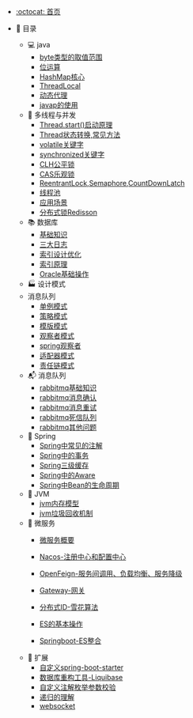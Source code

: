 - [:octocat: 首页](/README)
- :memo: 目录

  - 💻 java
    - [byte类型的取值范围](https://sunhhw.github.io/#/md/idea-plugin/java/2022-03-12-byte类型的取值范围.md)
    - [位运算](https://sunhhw.github.io/#/md/idea-plugin/java/2022-02-12-位运算.md)
    - [HashMap核心](https://sunhhw.github.io/#/md/idea-plugin/java/2022-03-12-HashMap.md)
    - [ThreadLocal](https://sunhhw.github.io/#/md/idea-plugin/java/2022-03-19-ThreadLocal.md)
    - [动态代理](https://sunhhw.github.io/#/md/idea-plugin/java/2022-04-16-动态代理.md)
    - [javap的使用](https://sunhhw.github.io/#/md/idea-plugin/java/2022-05-07-javap使用.md)
  - 🔀 多线程与并发
    - [Thread.start()启动原理](https://sunhhw.github.io/#/md/idea-plugin/thread/2022-04-19-Thread.start()启动原理.md)
    - [Thread状态转换,常见方法](https://sunhhw.github.io/#/md/idea-plugin/thread/2022-04-20-Thread状态转换,常用方法.md)
    - [volatile关键字](https://sunhhw.github.io/#/md/idea-plugin/thread/2022-04-15-volatile.md)
    - [synchronized关键字](https://sunhhw.github.io/#/md/idea-plugin/thread/2022-05-08-synchronized.md)
    - [CLH公平锁](https://sunhhw.github.io/#/md/idea-plugin/thread/2022-05-10-CLH公平锁.md)
    - [CAS乐观锁](https://sunhhw.github.io/#/md/idea-plugin/thread/2022-05-11-CAS乐观锁.md)
    - [ReentrantLock,Semaphore,CountDownLatch](https://sunhhw.github.io/#/md/idea-plugin/thread/2022-05-08-ReentrantLock.md)
    - [线程池](https://sunhhw.github.io/#/md/idea-plugin/thread/2022-05-07-线程池.md)
    - [应用场景](https://sunhhw.github.io/#/md/idea-plugin/thread/2022-06-17-应用场景.md)
    - [分布式锁Redisson](https://sunhhw.github.io/#/md/idea-plugin/thread/2022-08-20-Redisson.md)
  - 📚 数据库
    - [基础知识](https://sunhhw.github.io/#/md/idea-plugin/mysql/2022-06-16-基础知识.md)
    - [三大日志](https://sunhhw.github.io/#/md/idea-plugin/mysql/2022-06-16-三大日志(binlog,redolog,undolog).md)
    - [索引设计优化](https://sunhhw.github.io/#/md/idea-plugin/mysql/2022-06-16-索引设计优化.md)
    - [索引原理](https://sunhhw.github.io/#/md/idea-plugin/mysql/2022-06-16-索引原理.md)
    - [Oracle基础操作](/md/idea-plugin/mysql/2022-08-11-Oracle基本操作.md)
  - 🏭 设计模式
  - 消息队列
    - [单例模式](https://sunhhw.github.io/#/md/idea-plugin/设计模式/2022-03-08-单例模式.md)
    - [策略模式](https://sunhhw.github.io/#/md/idea-plugin/设计模式/2022-03-08-策略模式.md)
    - [模版模式](https://sunhhw.github.io/#/md/idea-plugin/设计模式/2022-03-09-模版模式.md)
    - [观察者模式](https://sunhhw.github.io/#/md/idea-plugin/设计模式/2022-03-24-观察者模式.md)
    - [spring观察者](https://sunhhw.github.io/#/md/idea-plugin/design/2022-06-26-spring观察者.md)
    - [适配器模式](https://sunhhw.github.io/#/md/idea-plugin/design/2022-08-27-适配器模式.md)
    - [责任链模式](https://sunhhw.github.io/#/md/idea-plugin/design/2022-09-02-责任链模式.md)
  - 📬 消息队列
    - [rabbitmq基础知识](https://sunhhw.github.io/#/md/idea-plugin/mq/2022-09-14-rabbitmq基础知识.md)
    - [rabbitmq消息确认](https://sunhhw.github.io/#/md/idea-plugin/mq/2022-09-14-rabbitmq消息确认.md)
    - [rabbitmq消息重试](https://sunhhw.github.io/#/md/idea-plugin/mq/2022-09-14-rabbitmq消息重试.md)
    - [rabbitmq死信队列](https://sunhhw.github.io/#/md/idea-plugin/mq/2022-09-14-rabbitmq死信队列.md)
    - [rabbitmq其他问题](https://sunhhw.github.io/#/md/idea-plugin/mq/2022-09-14-rabbitmq其他问题.md)
  - 🌿 Spring
    - [Spring中常见的注解]( https://sunhhw.github.io/#/md/idea-plugin/spring/2022-03-06-Spring中常见注解.md )
    - [Spring中的事务](https://sunhhw.github.io/#/md/idea-plugin/spring/2022-03-06-Spring中事务问题.md)
    - [Spring三级缓存](https://sunhhw.github.io/#/md/idea-plugin/spring/2022-04-08-Spring三级缓存.md)
    - [Spring中的Aware](https://sunhhw.github.io/#/md/idea-plugin/spring/2022-09-06-Spring中Aware.md)
    - [Spring中Bean的生命周期](https://sunhhw.github.io/#/md/idea-plugin/spring/2022-4-15-Spring中Bean的生命周期.md)
  - 🚁 JVM
    - [jvm内存模型](/md/idea-plugin/jvm/2022-07-28-jvm内存模型.md)
    - [jvm垃圾回收机制](/md/idea-plugin/jvm/2022-07-28-jvm垃圾回收.md)
  - :leaves: 微服务
    - [微服务概要](https://sunhhw.github.io/#/md/idea-plugin/cloud/2022-03-25-微服务总体概述.md)
  
    - [Nacos-注册中心和配置中心](https://sunhhw.github.io/#/md/idea-plugin/cloud/2022-03-25-Nacos.md)
    - [OpenFeign-服务间调用、负载均衡、服务降级](https://sunhhw.github.io/#/md/idea-plugin/cloud/2022-03-25-OpenFeign.md)
    - [Gateway-网关](https://sunhhw.github.io/#/md/idea-plugin/cloud/2022-03-25-Gateway.md)
    - [分布式ID-雪花算法](https://sunhhw.github.io/#/md/idea-plugin/cloud/2022-03-08-雪花算法.md)
    - [ES的基本操作](https://sunhhw.github.io/#/md/idea-plugin/cloud/2022-06-02-ES.md)
    - [Springboot-ES整合](https://sunhhw.github.io/#/md/idea-plugin/cloud/2022-06-05-Springboot-ES.md)
  - 🚌 扩展
    - [自定义spring-boot-starter](https://sunhhw.github.io/#/md/idea-plugin/other/2022-03-22-自定义starter.md)
    - [数据库重构工具-Liquibase](https://sunhhw.github.io/#/md/idea-plugin/other/2022-04-01-Liquibase.md)
    - [自定义注解枚举参数校验](https://sunhhw.github.io/#/md/idea-plugin/other/2022-04-13-自定义注解参数枚举校验.md)
    - [递归的理解](https://sunhhw.github.io/#/md/idea-plugin/other/2022-04-14-递归的理解.md)
    - [websocket](https://sunhhw.github.io/#/md/idea-plugin/other/2022-08-30-websocket.md)
